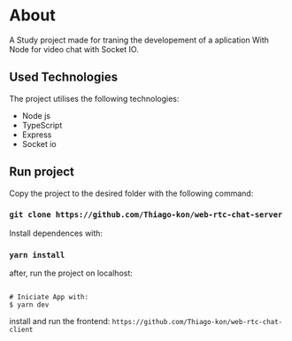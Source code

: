 # About

A Study project made for traning the developement of a aplication With Node for video chat with Socket IO.

## Used Technologies
The project utilises the following technologies:
<ul>
  <li>Node js</li>
  <li>TypeScript</li>
  <li>Express</li>
  <li>Socket io</li>
</ul>

## Run project
Copy the project to the desired folder with the following command:

### `git clone https://github.com/Thiago-kon/web-rtc-chat-server`
Install dependences with:

### `yarn install`

after, run the project on localhost:

```

# Iniciate App with:
$ yarn dev
```

install and run the frontend:  `https://github.com/Thiago-kon/web-rtc-chat-client`

